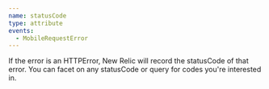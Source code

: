 ```yaml
---
name: statusCode
type: attribute
events:
  - MobileRequestError
---
```


If the error is an HTTPError, New Relic will record the statusCode of that error. You can facet on any statusCode or query for codes you're interested in.